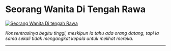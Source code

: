# Seorang Wanita Di Tengah Rawa

<div class="w3-container w3-center">
  <a href="" target="_blank">
    <img src="images/wanita-di-tengah-rawa.jpg" alt="Seorang Wanita Di tengah Rawa">
  </a>
  <div class="w3-container w3-center">
    <p><em>
    Konsentrasinya begitu tinggi, meskipun ia tahu ada orang datang, tapi ia sama sekali tidak
    mengangkat kepala untuk melihat mereka.
    </em></p>
  </div>
</div>

***



